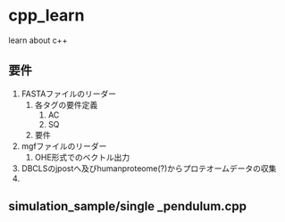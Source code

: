 # cpp_learn
learn about c++

## 要件
1. FASTAファイルのリーダー
   1. 各タグの要件定義
      1. AC
      2. SQ
   2. 要件
2. mgfファイルのリーダー
   1. OHE形式でのベクトル出力
3. DBCLSのjpostへ及びhumanproteome(?)からプロテオームデータの収集
4. 

## simulation_sample/single _pendulum.cpp
### 
